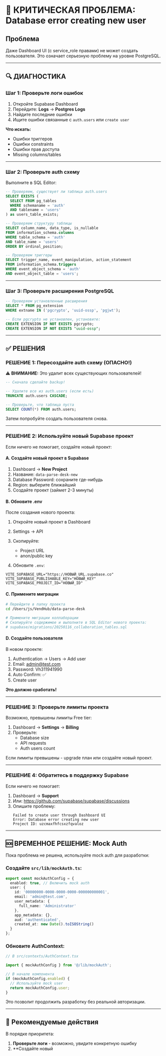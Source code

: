 # 🚨 КРИТИЧЕСКАЯ ПРОБЛЕМА: Database error creating new user

## Проблема

Даже Dashboard UI (с service_role правами) не может создать пользователя.
Это означает серьезную проблему на уровне PostgreSQL.

---

## 🔍 ДИАГНОСТИКА

### Шаг 1: Проверьте логи ошибок

1. Откройте Supabase Dashboard
2. Перейдите: **Logs** → **Postgres Logs**
3. Найдите последние ошибки
4. Ищите ошибки связанные с `auth.users` или `create user`

**Что искать:**
- Ошибки триггеров
- Ошибки constraints
- Ошибки прав доступа
- Missing columns/tables

---

### Шаг 2: Проверьте auth схему

Выполните в SQL Editor:

```sql
-- Проверяем, существует ли таблица auth.users
SELECT EXISTS (
  SELECT FROM pg_tables
  WHERE schemaname = 'auth' 
  AND tablename = 'users'
) as users_table_exists;

-- Проверяем структуру таблицы
SELECT column_name, data_type, is_nullable
FROM information_schema.columns
WHERE table_schema = 'auth' 
AND table_name = 'users'
ORDER BY ordinal_position;

-- Проверяем триггеры
SELECT trigger_name, event_manipulation, action_statement
FROM information_schema.triggers
WHERE event_object_schema = 'auth' 
AND event_object_table = 'users';
```

---

### Шаг 3: Проверьте расширения PostgreSQL

```sql
-- Проверяем установленные расширения
SELECT * FROM pg_extension 
WHERE extname IN ('pgcrypto', 'uuid-ossp', 'pgjwt');

-- Если pgcrypto не установлен, установите:
CREATE EXTENSION IF NOT EXISTS pgcrypto;
CREATE EXTENSION IF NOT EXISTS "uuid-ossp";
```

---

## ✅ РЕШЕНИЯ

### РЕШЕНИЕ 1: Пересоздайте auth схему (ОПАСНО!)

⚠️ **ВНИМАНИЕ:** Это удалит всех существующих пользователей!

```sql
-- Сначала сделайте backup!

-- Удалите все из auth.users (если есть)
TRUNCATE auth.users CASCADE;

-- Проверьте, что таблица пуста
SELECT COUNT(*) FROM auth.users;
```

Затем попробуйте создать пользователя снова.

---

### РЕШЕНИЕ 2: Используйте новый Supabase проект

Если ничего не помогает, создайте новый проект:

#### A. Создайте новый проект в Supabase

1. Dashboard → **New Project**
2. Название: `data-parse-desk-new`
3. Database Password: сохраните где-нибудь
4. Region: выберите ближайший
5. Создайте проект (займет 2-3 минуты)

#### B. Обновите .env

После создания нового проекта:

1. Откройте новый проект в Dashboard
2. Settings → API
3. Скопируйте:
   - Project URL
   - anon/public key

4. Обновите `.env`:
```env
VITE_SUPABASE_URL="https://НОВЫЙ_URL.supabase.co"
VITE_SUPABASE_PUBLISHABLE_KEY="НОВЫЙ_KEY"
VITE_SUPABASE_PROJECT_ID="НОВЫЙ_ID"
```

#### C. Примените миграции

```bash
# Перейдите в папку проекта
cd /Users/js/VendHub/data-parse-desk

# Примените миграции коллаборации
# Скопируйте содержимое и выполните в SQL Editor нового проекта:
# supabase/migrations/20250116_collaboration_tables.sql
```

#### D. Создайте пользователя

В новом проекте:
1. Authentication → Users → Add user
2. Email: admin@test.com
3. Password: Vh311941990
4. Auto Confirm: ✅
5. Create user

**Это должно сработать!**

---

### РЕШЕНИЕ 3: Проверьте лимиты проекта

Возможно, превышены лимиты Free tier:

1. Dashboard → **Settings** → **Billing**
2. Проверьте:
   - Database size
   - API requests
   - Auth users count

Если лимиты превышены - upgrade план или создайте новый проект.

---

### РЕШЕНИЕ 4: Обратитесь в поддержку Supabase

Если ничего не помогает:

1. Dashboard → **Support**
2. Или: https://github.com/supabase/supabase/discussions
3. Опишите проблему:
   ```
   Failed to create user through Dashboard UI
   Error: Database error creating new user
   Project ID: uzcmaxfhfcsxzfqvaloz
   ```

---

## 🆘 ВРЕМЕННОЕ РЕШЕНИЕ: Mock Auth

Пока проблема не решена, используйте mock auth для разработки:

### Создайте `src/lib/mockAuth.ts`:

```typescript
export const mockAuthConfig = {
  enabled: true, // Включить mock auth
  user: {
    id: '00000000-0000-0000-0000-000000000001',
    email: 'admin@test.com',
    user_metadata: {
      full_name: 'Administrator'
    },
    app_metadata: {},
    aud: 'authenticated',
    created_at: new Date().toISOString()
  }
};
```

### Обновите AuthContext:

```typescript
// В src/contexts/AuthContext.tsx

import { mockAuthConfig } from '@/lib/mockAuth';

// В начале компонента
if (mockAuthConfig.enabled) {
  // Используйте mock user
  return mockAuthConfig.user;
}
```

Это позволит продолжить разработку без реальной авторизации.

---

## 🎯 Рекомендуемые действия

В порядке приоритета:

1. **Проверьте логи** - возможно, увидите конкретную ошибку
2. **Создайте новый
